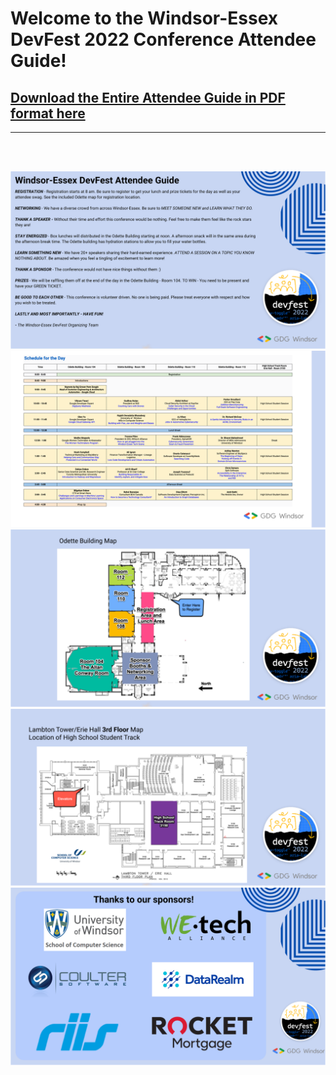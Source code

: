 # Welcome to the Windsor-Essex DevFest 2022 Conference Attendee Guide!

## [Download the Entire Attendee Guide in PDF format here](images/Attendee_Guide_All_Pages.pdf)

<hr></hr>
<br></br>

![Page 1](/images/Attendee_Guide_All_Images/Attendee%20Guide%20SVG/Attendee%20Guide%20Page%201.svg)
![Schedule](/images/Attendee_Guide_All_Images/Attendee%20Guide%20SVG/Attendee%20Schedule.svg)
![Odette Building](/images/Attendee_Guide_All_Images/Attendee%20Guide%20SVG/Attendee%20Guide%20-%20Odette%20Building.svg)
![Lambton Tower](/images/Attendee_Guide_All_Images/Attendee%20Guide%20SVG/Attendee%20Guide%20-%20Lambton%20Tower.svg)
![Sponsors](/images/Attendee_Guide_All_Images/Attendee%20Guide%20SVG/Attendee%20Guide%20-%20Sponsors.svg)
